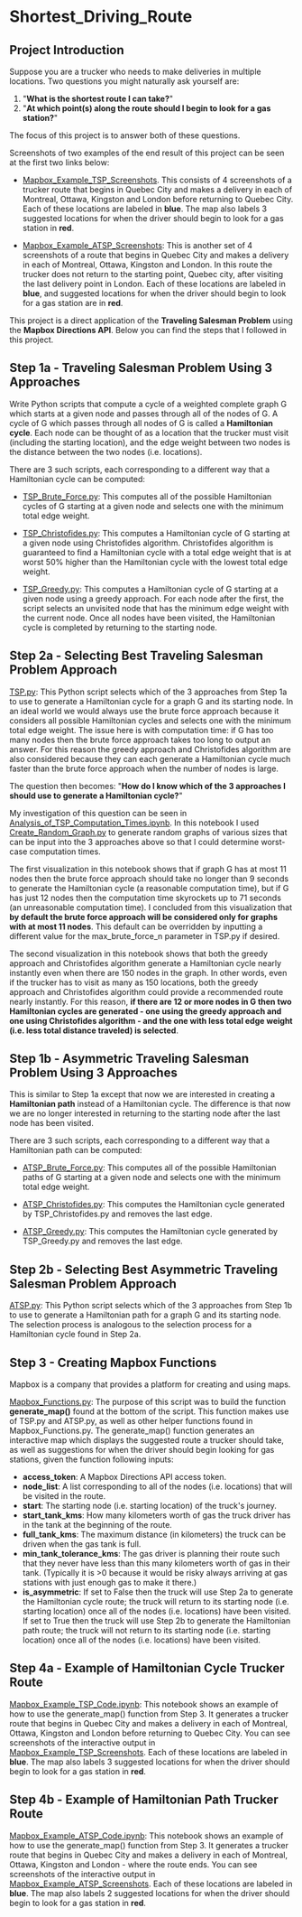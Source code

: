 # Shortest_Driving_Route

## Project Introduction

Suppose you are a trucker who needs to make deliveries in multiple locations. Two questions you might naturally ask yourself are:

1. "**What is the shortest route I can take?**"
2. "**At which point(s) along the route should I begin to look for a gas station?**"

The focus of this project is to answer both of these questions. 

Screenshots of two examples of the end result of this project can be seen at the first two links below:

- [Mapbox_Example_TSP_Screenshots](https://github.com/nateofspades/Shortest_Driving_Route/tree/master/Mapbox/Mapbox_Example_TSP_Screenshots). This consists of 4 screenshots of a trucker route that begins in Quebec City and makes a delivery in each of Montreal, Ottawa, Kingston and London before returning to Quebec City. Each of these locations are labeled in **blue**. The map also labels 3 suggested locations for when the driver should begin to look for a gas station in **red**. 

- [Mapbox_Example_ATSP_Screenshots](https://github.com/nateofspades/Shortest_Driving_Route/tree/master/Mapbox/Mapbox_Example_ATSP_Screenshots): This is another set of 4 screenshots of a route that begins in Quebec City and makes a delivery in each of Montreal, Ottawa, Kingston and London. In this route the trucker does not return to the starting point, Quebec city, after visiting the last delivery point in London. Each of these locations are labeled in **blue**, and suggested locations for when the driver should begin to look for a gas station are in **red**. 

This project is a direct application of the **Traveling Salesman Problem** using the **Mapbox Directions API**. Below you can find the steps that I followed in this project.

## Step 1a - Traveling Salesman Problem Using 3 Approaches

Write Python scripts that compute a cycle of a weighted complete graph G which starts at a given node and passes through all of the nodes of G. A cycle of G which passes through all nodes of G is called a **Hamiltonian cycle**. Each node can be thought of as a location that the trucker must visit (including the starting location), and the edge weight between two nodes is the distance between the two nodes (i.e. locations).

There are 3 such scripts, each corresponding to a different way that a Hamiltonian cycle can be computed: 

- [TSP_Brute_Force.py](https://github.com/nateofspades/Shortest_Driving_Route/blob/master/TSP_Brute_Force.py): This computes all of the possible Hamiltonian cycles of G starting at a given node and selects one with the minimum total edge weight.

- [TSP_Christofides.py](https://github.com/nateofspades/Shortest_Driving_Route/blob/master/TSP_Christofides.py): This computes a Hamiltonian cycle of G starting at a given node using Christofides algorithm. Christofides algorithm is guaranteed to find a Hamiltonian cycle with a total edge weight that is at worst 50% higher than the Hamiltonian cycle with the lowest total edge weight.

- [TSP_Greedy.py](https://github.com/nateofspades/Shortest_Driving_Route/blob/master/TSP_Greedy.py): This computes a Hamiltonian cycle of G starting at a given node using a greedy approach. For each node after the first, the script selects an unvisited node that has the minimum edge weight with the current node. Once all nodes have been visited, the Hamiltonian cycle is completed by returning to the starting node.

## Step 2a - Selecting Best Traveling Salesman Problem Approach

[TSP.py](https://github.com/nateofspades/Shortest_Driving_Route/blob/master/TSP.py): This Python script selects which of the 3 approaches from Step 1a to use to generate a Hamiltonian cycle for a graph G and its starting node. In an ideal world we would always use the brute force approach because it considers all possible Hamiltonian cycles and selects one with the minimum total edge weight. The issue here is with computation time: if G has too many nodes then the brute force approach takes too long to output an answer. For this reason the greedy approach and Christofides algorithm are also considered because they can each generate a Hamiltonian cycle much faster than the brute force approach when the number of nodes is large.

The question then becomes: "**How do I know which of the 3 approaches I should use to generate a Hamiltonian cycle?**"

My investigation of this question can be seen in
[Analysis_of_TSP_Computation_Times.ipynb](https://github.com/nateofspades/Shortest_Driving_Route/blob/master/Analysis_of_TSP_Computation_Times.ipynb). In this notebook I used [Create_Random_Graph.py](https://github.com/nateofspades/Shortest_Driving_Route/blob/master/Create_Random_Graph.py) to generate random graphs of various sizes that can be input into the 3 approaches above so that I could determine worst-case computation times. 

The first visualization in this notebook shows that if graph G has at most 11 nodes then the brute force approach should take no longer than 9 seconds to generate the Hamiltonian cycle (a reasonable computation time), but if G has just 12 nodes then the computation time skyrockets up to 71 seconds (an unreasonable computation time). I concluded from this visualization that **by default the brute force approach will be considered only for graphs with at most 11 nodes**. This default can be overridden by inputting a different value for the max_brute_force_n parameter in TSP.py if desired.

The second visualization in this notebook shows that both the greedy approach and Christofides algorithm generate a Hamiltonian cycle nearly instantly even when there are  150 nodes in the graph. In other words, even if the trucker has to visit as many as 150 locations, both the greedy approach and Christofides algorithm could provide a recommended route nearly instantly. For this reason, **if there are 12 or more nodes in G then two Hamiltonian cycles are generated - one using the greedy approach and one using Christofides algorithm - and the one with less total edge weight (i.e. less total distance traveled) is selected**.

## Step 1b - Asymmetric Traveling Salesman Problem Using 3 Approaches

This is similar to Step 1a except that now we are interested in creating a **Hamiltonian path** instead of a Hamiltonian cycle. The difference is that now we are no longer interested in returning to the starting node after the last node has been visited. 

There are 3 such scripts, each corresponding to a different way that a Hamiltonian path can be computed:

- [ATSP_Brute_Force.py](https://github.com/nateofspades/Shortest_Driving_Route/blob/master/ATSP_Brute_Force.py): This computes all of the possible Hamiltonian paths of G starting at a given node and selects one with the minimum total edge weight.

- [ATSP_Christofides.py](https://github.com/nateofspades/Shortest_Driving_Route/blob/master/ATSP_Christofides.py): This computes the Hamiltonian cycle generated by TSP_Christofides.py and removes the last edge.

- [ATSP_Greedy.py](https://github.com/nateofspades/Shortest_Driving_Route/blob/master/ATSP_Greedy.py): This computes the Hamiltonian cycle generated by TSP_Greedy.py and removes the last edge.

## Step 2b - Selecting Best Asymmetric Traveling Salesman Problem Approach

[ATSP.py](https://github.com/nateofspades/Shortest_Driving_Route/blob/master/ATSP.py): This Python script selects which of the 3 approaches from Step 1b to use to generate a Hamiltonian path for a graph G and its starting node. The selection process is analogous to the selection process for a Hamiltonian cycle found in Step 2a. 


## Step 3 - Creating Mapbox Functions

Mapbox is a company that provides a platform for creating and using maps.

[Mapbox_Functions.py](https://github.com/nateofspades/Shortest_Driving_Route/blob/master/Mapbox/Mapbox_Functions.py): The purpose of this script was to build the function **generate_map()** found at the bottom of the script. This function makes use of TSP.py and ATSP.py, as well as other helper functions found in Mapbox_Functions.py. The generate_map() function generates an interactive map which displays the suggested route a trucker should take, as well as suggestions for when the driver should begin looking for gas stations, given the function following inputs:

- **access_token**: A Mapbox Directions API access token.
- **node_list**: A list corresponding to all of the nodes (i.e. locations) that will be visited in the route.
- **start**: The starting node (i.e. starting location) of the truck's journey.
- **start_tank_kms**: How many kilometers worth of gas the truck driver has in the tank at the beginning of the route.
- **full_tank_kms**: The maximum distance (in kilometers) the truck can be driven when the gas tank is full.
- **min_tank_tolerance_kms**: The gas driver is planning their route such that they never have less than this many kilometers worth of gas in their tank. (Typically it is >0 because it would be risky always arriving at gas stations with just enough gas to make it there.)
- **is_asymmetric**: If set to False then the truck will use Step 2a to generate the Hamiltonian cycle route; the truck will return to its starting node (i.e. starting location) once all of the nodes (i.e. locations) have been visited. If set to True then the truck will use Step 2b to generate the Hamiltonian path route; the truck will not return to its starting node (i.e. starting location) once all of the nodes (i.e. locations) have been visited.

## Step 4a - Example of Hamiltonian Cycle Trucker Route

[Mapbox_Example_TSP_Code.ipynb](https://github.com/nateofspades/Shortest_Driving_Route/blob/master/Mapbox/Mapbox_Example_TSP_Code.ipynb): This notebook shows an example of how to use the generate_map() function from Step 3. It generates a trucker route that begins in Quebec City and makes a delivery in each of Montreal, Ottawa, Kingston and London before returning to Quebec City. You can see screenshots of the interactive output in 
[Mapbox_Example_TSP_Screenshots](https://github.com/nateofspades/Shortest_Driving_Route/tree/master/Mapbox/Mapbox_Example_TSP_Screenshots). Each of these locations are labeled in **blue**. The map also labels 3 suggested locations for when the driver should begin to look for a gas station in **red**. 

## Step 4b - Example of Hamiltonian Path Trucker Route
[Mapbox_Example_ATSP_Code.ipynb](https://github.com/nateofspades/Shortest_Driving_Route/blob/master/Mapbox/Mapbox_Example_TSP_Code.ipynb): This notebook shows an example of how to use the generate_map() function from Step 3. It generates a trucker route that begins in Quebec City and makes a delivery in each of Montreal, Ottawa, Kingston and London - where the route ends. You can see screenshots of the interactive output in [Mapbox_Example_ATSP_Screenshots](https://github.com/nateofspades/Shortest_Driving_Route/tree/master/Mapbox/Mapbox_Example_ATSP_Screenshots). Each of these locations are labeled in **blue**. The map also labels 2 suggested locations for when the driver should begin to look for a gas station in **red**. 
